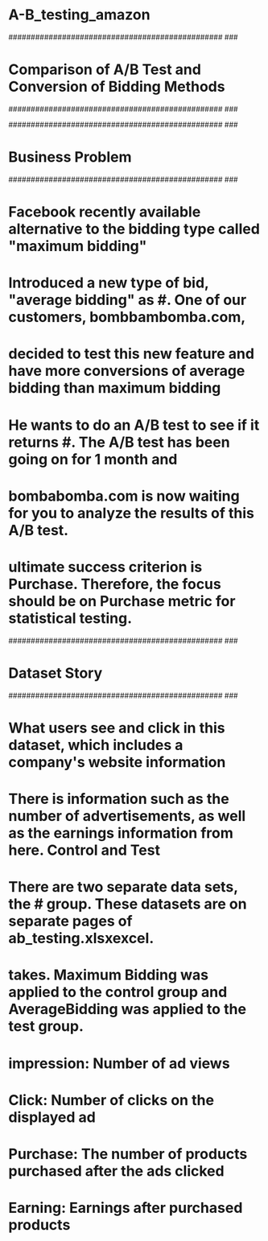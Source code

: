 # A-B_testing_amazon

################################################ ###
# Comparison of A/B Test and Conversion of Bidding Methods
################################################ ###

################################################ ###
# Business Problem
################################################ ###

# Facebook recently available alternative to the bidding type called "maximum bidding"
# Introduced a new type of bid, "average bidding" as #. One of our customers, bombbambomba.com,
# decided to test this new feature and have more conversions of average bidding than maximum bidding
# He wants to do an A/B test to see if it returns #. The A/B test has been going on for 1 month and
# bombabomba.com is now waiting for you to analyze the results of this A/B test.
# ultimate success criterion is Purchase. Therefore, the focus should be on Purchase metric for statistical testing.


################################################ ###
# Dataset Story
################################################ ###

# What users see and click in this dataset, which includes a company's website information
# There is information such as the number of advertisements, as well as the earnings information from here. Control and Test
# There are two separate data sets, the # group. These datasets are on separate pages of ab_testing.xlsxexcel.
# takes. Maximum Bidding was applied to the control group and AverageBidding was applied to the test group.

# impression: Number of ad views
# Click: Number of clicks on the displayed ad
# Purchase: The number of products purchased after the ads clicked
# Earning: Earnings after purchased products
